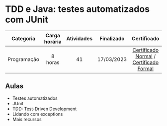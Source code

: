 # TDD e Java: testes automatizados com JUnit

Categoria | Carga horária | Atividades | Finalizado | Certificado |
:-:|:-:|:-:|:-:|:-:|
Programação | 8 horas | 41 | 17/03/2023 | [Certificado Normal](https://cursos.alura.com.br/certificate/3c0e4ef0-4560-48f7-9a10-f4365fa840f1) / [Certificado Formal](https://cursos.alura.com.br/user/rodineicosta/course/tdd-java-testes-automatizados-junit/formalCertificate)

## Aulas

- Testes automatizados
- JUnit
- TDD: Test-Driven Development
- Lidando com exceptions
- Mais recursos
